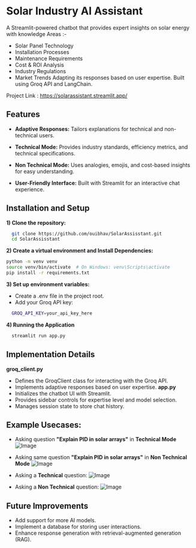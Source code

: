# Solar Industry AI Assistant

A Streamlit-powered chatbot that provides expert insights on solar energy with knowledge Areas :-
- Solar Panel Technology 
- Installation Processes 
- Maintenance Requirements 
- Cost & ROI Analysis 
- Industry Regulations 
- Market Trends 
 Adapting its responses based on user expertise.
 Built using Groq API and LangChain.

 Project Link : https://solarassistant.streamlit.app/

## Features
- **Adaptive Responses:** Tailors explanations for technical and non-technical users.
- **Technical Mode:** Provides industry standards, efficiency metrics, and technical specifications.
- **Non Technical Mode:** Uses analogies, emojis, and cost-based insights for easy understanding.


- **User-Friendly Interface:** Built with Streamlit for an interactive chat experience.





## Installation and  Setup
 **1) Clone the repository:** 
```bash
  git clone https://github.com/ouibhav/SolarAssisstant.git 
  cd SolarAssisstant
```
**2) Create a virtual environment and Install Dependencies:** 
  
  ```bash
  python -m venv venv
source venv/bin/activate  # On Windows: venv\Scripts\activate
pip install -r requirements.txt
```
**3) Set up environment variables:** 

  - Create a .env file in the project root.
  - Add your Groq API key:
  

```bash
  GROQ_API_KEY=your_api_key_here
```

**4) Running the Application**



```bash
  streamlit run app.py
```
## Implementation Details
**groq_client.py** 
- Defines the GroqClient class for interacting with the Groq API.
- Implements adaptive responses based on user expertise.
**app.py** 
- Initializes the chatbot UI with Streamlit.
- Provides sidebar controls for expertise level and model selection.
- Manages session state to store chat history.

## Example Usecases:
- Asking question **"Explain PID in solar arrays"** in **Technical Mode**
![Image](https://github.com/user-attachments/assets/096a28f6-1b02-43d9-b80a-266738166ef0)

- Asking same question **"Explain PID in solar arrays"** in **Non Technical Mode**
![Image](https://github.com/user-attachments/assets/9da37482-b2cb-41e8-b638-2401525df206)

- Asking a **Technical** question:
![Image](https://github.com/user-attachments/assets/2897a19a-b716-48ff-8442-2215d99512dd)

- Asking a **Non Technical** question:
![Image](https://github.com/user-attachments/assets/01e508c5-6986-4405-a091-7f25937301f3)


## Future Improvements
- Add support for more AI models.
- Implement a database for storing user interactions.
- Enhance response generation with retrieval-augmented generation (RAG).

